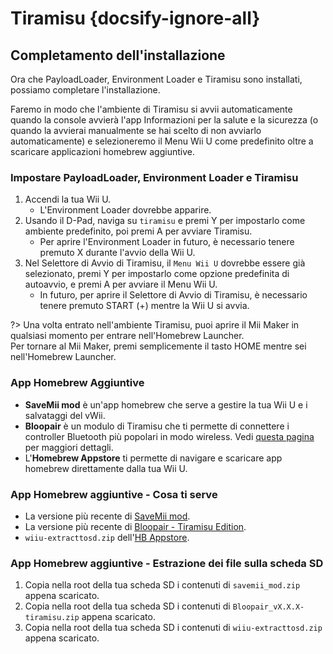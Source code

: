 # Tiramisu {docsify-ignore-all}

## Completamento dell'installazione

Ora che PayloadLoader, Environment Loader e Tiramisu sono installati, possiamo completare l'installazione.

Faremo in modo che l'ambiente di Tiramisu si avvii automaticamente quando la console avvierà l'app Informazioni per la salute e la sicurezza (o quando la avvierai manualmente se hai scelto di non avviarlo automaticamente) e selezioneremo il Menu Wii U come predefinito oltre a scaricare applicazioni homebrew aggiuntive.

### Impostare PayloadLoader, Environment Loader e Tiramisu

1. Accendi la tua Wii U.
    - L'Environment Loader dovrebbe apparire.
1. Usando il D-Pad, naviga su `tiramisu` e premi Y per impostarlo come ambiente predefinito, poi premi A per avviare Tiramisu.
    - Per aprire l'Environment Loader in futuro, è necessario tenere premuto X durante l'avvio della Wii U.
1. Nel Selettore di Avvio di Tiramisu, il `Menu Wii U` dovrebbe essere già selezionato, premi Y per impostarlo come opzione predefinita di autoavvio, e premi A per avviare il Menu Wii U.
    - In futuro, per aprire il Selettore di Avvio di Tiramisu, è necessario tenere premuto START (+) mentre la Wii U si avvia.

?> Una volta entrato nell'ambiente Tiramisu, puoi aprire il Mii Maker in qualsiasi momento per entrare nell'Homebrew Launcher. <br>Per tornare al Mii Maker, premi semplicemente il tasto HOME mentre sei nell'Homebrew Launcher.

### App Homebrew Aggiuntive

- **SaveMii mod** è un'app homebrew che serve a gestire la tua Wii U e i salvataggi del vWii.
- **Bloopair** è un modulo di Tiramisu che ti permette di connettere i controller Bluetooth più popolari in modo wireless. Vedi [questa pagina](https://gbatemp.net/threads/bloopair-connect-controllers-from-other-consoles-natively.594289/) per maggiori dettagli.
- L'**Homebrew Appstore** ti permette di navigare e scaricare app homebrew direttamente dalla tua Wii U.

### App Homebrew aggiuntive - Cosa ti serve

- La versione più recente di [SaveMii mod](https://wiiubru.com/appstore/zips/savemii_mod.zip).
- La versione più recente di [Bloopair - Tiramisu Edition](https://github.com/GaryOderNichts/Bloopair/releases).
- `wiiu-extracttosd.zip` dell'[HB Appstore](https://gitlab.com/4TU/hb-appstore/-/releases).

### App Homebrew aggiuntive - Estrazione dei file sulla scheda SD

1. Copia nella root della tua scheda SD i contenuti di `savemii_mod.zip` appena scaricato.
1. Copia nella root della tua scheda SD i contenuti di `Bloopair_vX.X.X-tiramisu.zip` appena scaricato.
1. Copia nella root della tua scheda SD i contenuti di `wiiu-extracttosd.zip` appena scaricato.